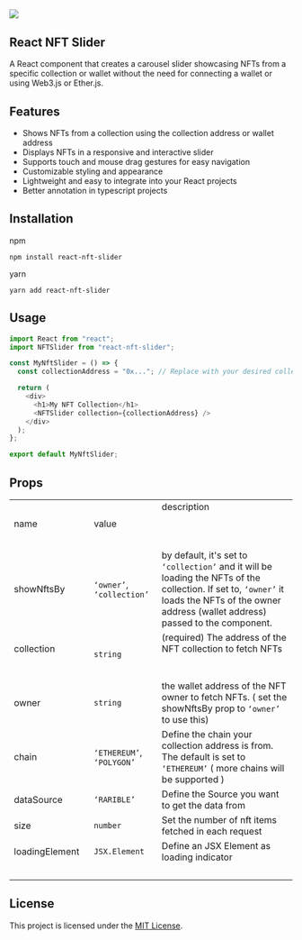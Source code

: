 ## ![](https://github-production-user-asset-6210df.s3.amazonaws.com/32630862/243078466-00fbf8f5-b7f0-46eb-b127-57c363ff28f0.png)

## **React NFT Slider**

A React component that creates a carousel slider showcasing NFTs from a specific collection or wallet without the need for connecting a wallet or using Web3.js or Ether.js.

## **Features**

- Shows NFTs from a collection using the collection address or wallet address
- Displays NFTs in a responsive and interactive slider
- Supports touch and mouse drag gestures for easy navigation
- Customizable styling and appearance
- Lightweight and easy to integrate into your React projects
- Better annotation in typescript projects

## **Installation**

npm

```plaintext
npm install react-nft-slider
```

yarn

```plaintext
yarn add react-nft-slider
```

## **Usage**

```javascript
import React from "react";
import NFTSlider from "react-nft-slider";

const MyNftSlider = () => {
  const collectionAddress = "0x..."; // Replace with your desired collection address

  return (
    <div>
      <h1>My NFT Collection</h1>
      <NFTSlider collection={collectionAddress} />
    </div>
  );
};

export default MyNftSlider;
```

## **Props**

<table><tbody><tr><td>name</td><td>value</td><td>description &nbsp; &nbsp; &nbsp; &nbsp; &nbsp; &nbsp; &nbsp; &nbsp; &nbsp; &nbsp; &nbsp; &nbsp; &nbsp; &nbsp; &nbsp; &nbsp; &nbsp; &nbsp; &nbsp; &nbsp; &nbsp; &nbsp; &nbsp; &nbsp; &nbsp; &nbsp; &nbsp; &nbsp; &nbsp; &nbsp; &nbsp; &nbsp; &nbsp; &nbsp; &nbsp; &nbsp; &nbsp; &nbsp; &nbsp; &nbsp; &nbsp; &nbsp; &nbsp; &nbsp; &nbsp; &nbsp; &nbsp; &nbsp; &nbsp; &nbsp; &nbsp; &nbsp; &nbsp; &nbsp; &nbsp; &nbsp; &nbsp; &nbsp; &nbsp; &nbsp; &nbsp; &nbsp; &nbsp; &nbsp; &nbsp; &nbsp; &nbsp; &nbsp; &nbsp; &nbsp; &nbsp; &nbsp; &nbsp; &nbsp; &nbsp; &nbsp; &nbsp; &nbsp;</td></tr><tr><td>showNftsBy</td><td><code>‘owner’</code>, <code>‘collection’</code></td><td>by default, it's set to <code>‘collection’</code> and it will be loading the NFTs of the collection. If set to, <code>‘owner’</code> it loads the NFTs of the owner address (wallet address) passed to the component.</td></tr><tr><td>collection &nbsp; &nbsp; &nbsp; &nbsp; &nbsp; &nbsp; &nbsp; &nbsp; &nbsp; &nbsp; &nbsp; &nbsp; &nbsp; &nbsp; &nbsp; &nbsp;&nbsp;</td><td><code>string</code></td><td>(required) The address of the NFT collection to fetch NFTs &nbsp; &nbsp; &nbsp; &nbsp; &nbsp; &nbsp; &nbsp; &nbsp; &nbsp; &nbsp; &nbsp; &nbsp; &nbsp; &nbsp; &nbsp; &nbsp; &nbsp; &nbsp; &nbsp; &nbsp; &nbsp; &nbsp; &nbsp; &nbsp; &nbsp; &nbsp; &nbsp; &nbsp; &nbsp; &nbsp; &nbsp; &nbsp; &nbsp;&nbsp;</td></tr><tr><td>owner</td><td><code>string</code></td><td>the wallet address of the NFT owner to fetch NFTs. ( set the showNftsBy prop to <code>‘owner’</code> to use this)</td></tr><tr><td>chain</td><td><code>‘ETHEREUM’</code>, <code>‘POLYGON’</code></td><td>Define the chain your collection address is from. The default is set to <code>‘ETHEREUM’</code> ( more chains will be supported )&nbsp;</td></tr><tr><td>dataSource</td><td><code>‘RARIBLE’</code></td><td>Define the Source you want to get the data from</td></tr><tr><td>size</td><td><code>number</code></td><td>Set the number of nft items fetched in each request</td></tr><tr><td>loadingElement</td><td><code>JSX.Element</code></td><td>Define an JSX Element as loading indicator&nbsp;</td></tr><tr><td>&nbsp;</td><td>&nbsp;</td><td>&nbsp;</td></tr></tbody></table>

## **License**

This project is licensed under the [MIT License](https://chat.openai.com/link-to-license).
